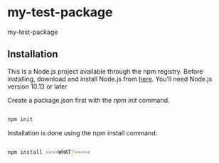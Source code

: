 # my-test-package
my-test-package


## Installation
This is a Node.js project available through the npm registry.
Before installing, download and install Node.js from [here](https://nodejs.org/en/). 
You’ll need Node.js version 10.13 or later


Create a package.json first with the _npm init_ command.

```bash

npm init

```

Installation is done using the npm install command:

```bash

npm install >>>>WHAT?<<<<<

```
